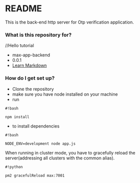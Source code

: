 # README #

This is the back-end http server for Otp verification application. 

### What is this repository for? ###

//Hello tutorial
* max-app-backend 
* 0.0.1
* [Learn Markdown](https://bitbucket.org/tutorials/markdowndemo)

### How do I get set up? ###

* Clone the repository
* make sure you have node installed on your machine
* run 
```
#!bash

npm install
```
* to install dependencies

```
#!bash

NODE_ENV=development node app.js
```

When running in cluster mode, you have to gracefully reload the server(addressing all clusters with the common alias).


```
#!python

pm2 gracefulReload max:7001
```
